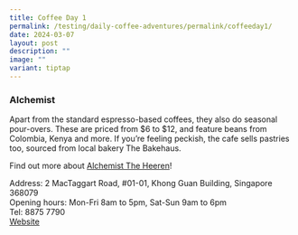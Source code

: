 ```yaml
---
title: Coffee Day 1
permalink: /testing/daily-coffee-adventures/permalink/coffeeday1/
date: 2024-03-07
layout: post
description: ""
image: ""
variant: tiptap
---
```

<h3><strong>Alchemist</strong></h3>
<p>Apart from the standard espresso-based coffees, they also do seasonal
pour-overs. These are priced from $6 to $12, and feature beans from Colombia,
Kenya and more. If you’re feeling peckish, the cafe sells pastries too,
sourced from local bakery The Bakehaus.</p>
<p>Find out more about <a href="https://eatbook.sg/alchemist-the-heeren/" rel="noopener noreferrer nofollow" target="_blank">Alchemist The Heeren</a>!</p>
<p>Address: 2 MacTaggart Road, #01-01, Khong Guan Building, Singapore 368079
<br>Opening hours: Mon-Fri 8am to 5pm, Sat-Sun 9am to 6pm
<br>Tel: 8875 7790
<br><a href="https://alchemist.com.sg/" rel="noopener" target="_blank">Website</a>
</p>
<p></p>